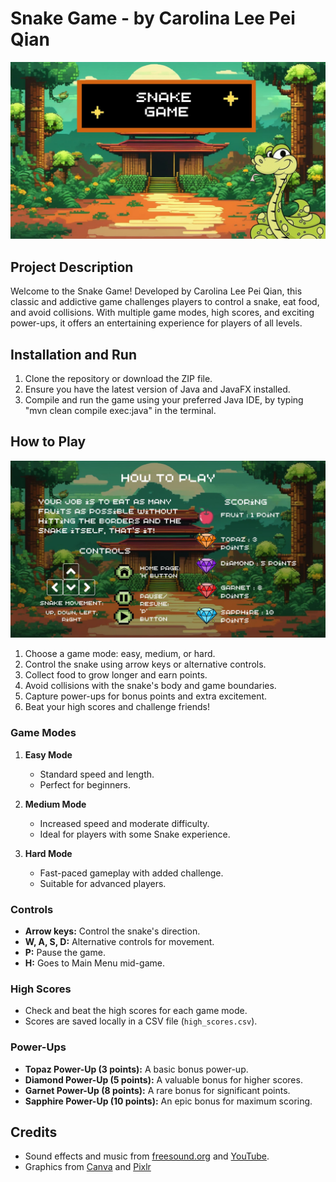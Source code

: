 # Snake Game - by Carolina Lee Pei Qian

![Game Screenshot 1](/src/main/resources/Img/start-scene-bg.jpg)

## Project Description

Welcome to the Snake Game! Developed by Carolina Lee Pei Qian, this classic and addictive game challenges players to control a snake, eat food, and avoid collisions. With multiple game modes, high scores, and exciting power-ups, it offers an entertaining experience for players of all levels.

## Installation and Run

1. Clone the repository or download the ZIP file.
2. Ensure you have the latest version of Java and JavaFX installed.
3. Compile and run the game using your preferred Java IDE, by typing "mvn clean compile exec:java" in the terminal.

## How to Play
![Game Screenshot 1](/src/main/resources/Img/instruction-page.jpg)

1. Choose a game mode: easy, medium, or hard.
2. Control the snake using arrow keys or alternative controls.
3. Collect food to grow longer and earn points.
4. Avoid collisions with the snake's body and game boundaries.
5. Capture power-ups for bonus points and extra excitement.
6. Beat your high scores and challenge friends!

### Game Modes

1. **Easy Mode**
    - Standard speed and length.
    - Perfect for beginners.

2. **Medium Mode**
    - Increased speed and moderate difficulty.
    - Ideal for players with some Snake experience.

3. **Hard Mode**
    - Fast-paced gameplay with added challenge.
    - Suitable for advanced players.

### Controls

- **Arrow keys:** Control the snake's direction.
- **W, A, S, D:** Alternative controls for movement.
- **P:** Pause the game.
- **H:** Goes to Main Menu mid-game.

### High Scores

- Check and beat the high scores for each game mode.
- Scores are saved locally in a CSV file (`high_scores.csv`).

### Power-Ups

- **Topaz Power-Up (3 points):** A basic bonus power-up.
- **Diamond Power-Up (5 points):** A valuable bonus for higher scores.
- **Garnet Power-Up (8 points):** A rare bonus for significant points.
- **Sapphire Power-Up (10 points):** An epic bonus for maximum scoring.

## Credits

- Sound effects and music from [freesound.org](https://freesound.org/) and [YouTube](https://www.youtube.com/).
- Graphics from [Canva](https://www.canva.com/en_gb/) and [Pixlr](https://pixlr.com/image-generator/)

